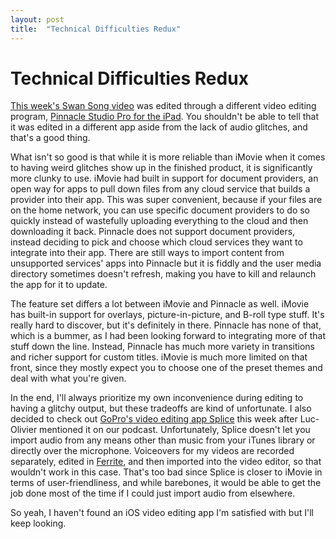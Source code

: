 ```yaml
---
layout: post
title:  "Technical Difficulties Redux"
---
```


# Technical Difficulties Redux

[This week's Swan Song video](https://www.youtube.com/watch?v=FHFgWD4x3Ew) was edited through a different video editing program, [Pinnacle Studio Pro for the iPad](http://www.pinnaclesys.com). You shouldn't be able to tell that it was edited in a different app aside from the lack of audio glitches, and that's a good thing.

What isn't so good is that while it is more reliable than iMovie when it comes to having weird glitches show up in the finished product, it is significantly more clunky to use. iMovie had built in support for document providers, an open way for apps to pull down files from any cloud service that builds a provider into their app. This was super convenient, because if your files are on the home network, you can use specific document providers to do so quickly instead of wastefully uploading everything to the cloud and then downloading it back. Pinnacle does not support document providers, instead deciding to pick and choose which cloud services they want to integrate into their app. There are still ways to import content from unsupported services' apps into Pinnacle but it is fiddly and the user media directory sometimes doesn't refresh, making you have to kill and relaunch the app for it to update.
The feature set differs a lot between iMovie and Pinnacle as well. iMovie has built-in support for overlays, picture-in-picture, and B-roll type stuff. It's really hard to discover, but it's definitely in there. Pinnacle has none of that, which is a bummer, as I had been looking forward to integrating more of that stuff down the line. Instead, Pinnacle has much more variety in transitions and richer support for custom titles. iMovie is much more limited on that front, since they mostly expect you to choose one of the preset themes and deal with what you're given.

In the end, I'll always prioritize my own inconvenience during editing to having a glitchy output, but these tradeoffs are kind of unfortunate. I also decided to check out [GoPro's video editing app Splice](https://splice.gopro.com) this week after Luc-Olivier mentioned it on our podcast. Unfortunately, Splice doesn't let you import audio from any means other than music from your iTunes library or directly over the microphone. Voiceovers for my videos are recorded separately, edited in [Ferrite](http://www.wooji-juice.com/products/ferrite/), and then imported into the video editor, so that wouldn't work in this case. That's too bad since Splice is closer to iMovie in terms of user-friendliness, and while barebones, it would be able to get the job done most of the time if I could just import audio from elsewhere.

So yeah, I haven't found an iOS video editing app I'm satisfied with but I'll keep looking.

